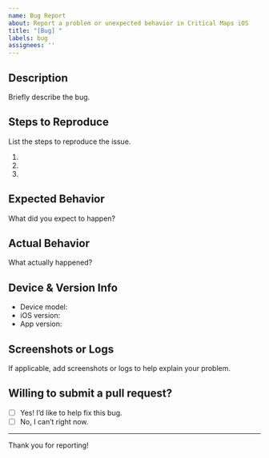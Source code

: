 ```yaml
---
name: Bug Report
about: Report a problem or unexpected behavior in Critical Maps iOS
title: "[Bug] "
labels: bug
assignees: ''
---
```


## Description

Briefly describe the bug.

## Steps to Reproduce

List the steps to reproduce the issue.

1. 
2. 
3. 

## Expected Behavior

What did you expect to happen?

## Actual Behavior

What actually happened?

## Device & Version Info

- Device model:
- iOS version:
- App version:

## Screenshots or Logs

If applicable, add screenshots or logs to help explain your problem.

## Willing to submit a pull request?

- [ ] Yes! I’d like to help fix this bug.
- [ ] No, I can’t right now.

---

Thank you for reporting!
